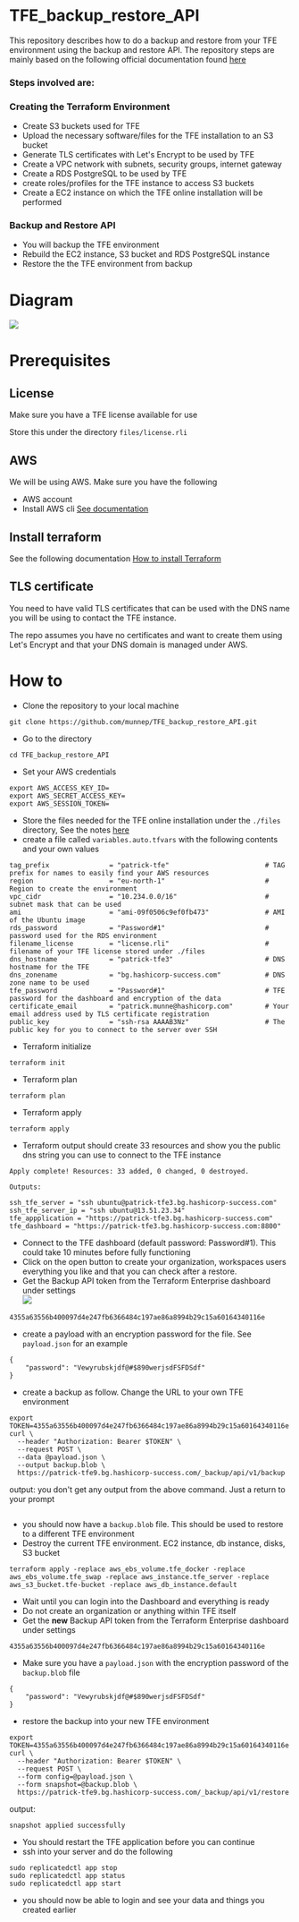 # TFE_backup_restore_API

This repository describes how to do a backup and restore from your TFE environment using the backup and restore API. The repository steps are mainly based on the following official documentation found [here](https://www.terraform.io/enterprise/admin/infrastructure/backup-restore)

### Steps involved are:

### Creating the Terraform Environment
- Create S3 buckets used for TFE
- Upload the necessary software/files for the TFE installation to an S3 bucket
- Generate TLS certificates with Let's Encrypt to be used by TFE
- Create a VPC network with subnets, security groups, internet gateway
- Create a RDS PostgreSQL to be used by TFE
- create roles/profiles for the TFE instance to access S3 buckets
- Create a EC2 instance on which the TFE online installation will be performed

### Backup and Restore API
- You will backup the TFE environment
- Rebuild the EC2 instance, S3 bucket and RDS PostgreSQL instance
- Restore the the TFE environment from backup


# Diagram

![](diagram/diagram_external.png)  

# Prerequisites

## License
Make sure you have a TFE license available for use

Store this under the directory `files/license.rli`

## AWS
We will be using AWS. Make sure you have the following
- AWS account  
- Install AWS cli [See documentation](https://docs.aws.amazon.com/cli/latest/userguide/install-cliv2.html)

## Install terraform  
See the following documentation [How to install Terraform](https://learn.hashicorp.com/tutorials/terraform/install-cli)

## TLS certificate
You need to have valid TLS certificates that can be used with the DNS name you will be using to contact the TFE instance.  
  
The repo assumes you have no certificates and want to create them using Let's Encrypt and that your DNS domain is managed under AWS. 



# How to

- Clone the repository to your local machine
```
git clone https://github.com/munnep/TFE_backup_restore_API.git
```
- Go to the directory
```
cd TFE_backup_restore_API
```
- Set your AWS credentials
```
export AWS_ACCESS_KEY_ID=
export AWS_SECRET_ACCESS_KEY=
export AWS_SESSION_TOKEN=
```
- Store the files needed for the TFE online installation under the `./files` directory, See the notes [here](./files/README.md)
- create a file called `variables.auto.tfvars` with the following contents and your own values
```
tag_prefix               = "patrick-tfe"                        # TAG prefix for names to easily find your AWS resources
region                   = "eu-north-1"                         # Region to create the environment
vpc_cidr                 = "10.234.0.0/16"                      # subnet mask that can be used 
ami                      = "ami-09f0506c9ef0fb473"              # AMI of the Ubuntu image  
rds_password             = "Password#1"                         # password used for the RDS environment
filename_license         = "license.rli"                        # filename of your TFE license stored under ./files
dns_hostname             = "patrick-tfe3"                       # DNS hostname for the TFE
dns_zonename             = "bg.hashicorp-success.com"           # DNS zone name to be used
tfe_password             = "Password#1"                         # TFE password for the dashboard and encryption of the data
certificate_email        = "patrick.munne@hashicorp.com"        # Your email address used by TLS certificate registration
public_key               = "ssh-rsa AAAAB3Nz"                   # The public key for you to connect to the server over SSH
```
- Terraform initialize
```
terraform init
```
- Terraform plan
```
terraform plan
```
- Terraform apply
```
terraform apply
```
- Terraform output should create 33 resources and show you the public dns string you can use to connect to the TFE instance
```
Apply complete! Resources: 33 added, 0 changed, 0 destroyed.

Outputs:

ssh_tfe_server = "ssh ubuntu@patrick-tfe3.bg.hashicorp-success.com"
ssh_tfe_server_ip = "ssh ubuntu@13.51.23.34"
tfe_appplication = "https://patrick-tfe3.bg.hashicorp-success.com"
tfe_dashboard = "https://patrick-tfe3.bg.hashicorp-success.com:8800"
```
- Connect to the TFE dashboard (default password: Password#1). This could take 10 minutes before fully functioning
- Click on the open button to create your organization, workspaces users everything you like and that you can check after a restore. 
- Get the Backup API token from the Terraform Enterprise dashboard under settings   
![](media/20220705090141.png)    
```
4355a63556b400097d4e247fb6366484c197ae86a8994b29c15a60164340116e
```
- create a payload with an encryption password for the file. See `payload.json` for an example
```
{
    "password": "Vewyrubskjdf@#$890werjsdFSFDSdf"
}
```
- create a backup as follow. Change the URL to your own TFE environment

```
export TOKEN=4355a63556b400097d4e247fb6366484c197ae86a8994b29c15a60164340116e
curl \
  --header "Authorization: Bearer $TOKEN" \
  --request POST \
  --data @payload.json \
  --output backup.blob \
  https://patrick-tfe9.bg.hashicorp-success.com/_backup/api/v1/backup
```
output: you don't get any output from the above command. Just a return to your prompt
```
```
- you should now have a `backup.blob` file. This should be used to restore to a different TFE environment
- Destroy the current TFE environment. EC2 instance, db instance, disks, S3 bucket
```
terraform apply -replace aws_ebs_volume.tfe_docker -replace aws_ebs_volume.tfe_swap -replace aws_instance.tfe_server -replace aws_s3_bucket.tfe-bucket -replace aws_db_instance.default
```
- Wait until you can login into the Dashboard and everything is ready
- Do not create an organization or anything within TFE itself
- Get the **new** Backup API token from the Terraform Enterprise dashboard under settings
```
4355a63556b400097d4e247fb6366484c197ae86a8994b29c15a60164340116e
```
- Make sure you have a `payload.json` with the encryption password of the `backup.blob` file
```
{
    "password": "Vewyrubskjdf@#$890werjsdFSFDSdf"
}
```
- restore the backup into your new TFE environment
```
export TOKEN=4355a63556b400097d4e247fb6366484c197ae86a8994b29c15a60164340116e
curl \
  --header "Authorization: Bearer $TOKEN" \
  --request POST \
  --form config=@payload.json \
  --form snapshot=@backup.blob \
  https://patrick-tfe9.bg.hashicorp-success.com/_backup/api/v1/restore
```
output:
```
snapshot applied successfully
```
- You should restart the TFE application before you can continue
- ssh into your server and do the following
```
sudo replicatedctl app stop
sudo replicatedctl app status
sudo replicatedctl app start
```
- you should now be able to login and see your data and things you created earlier






